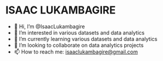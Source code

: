 # ISAAC LUKAMBAGIRE 

- 👋 Hi, I’m @IsaacLukambagire
- 👀 I’m interested in various datasets and data analytics
- 🌱 I’m currently learning various datasets and data analytics
- 💞️ I’m looking to collaborate on data analytics projects
- 📫 How to reach me: isaaclukambagire@gmail.com

<!---
IsaacLukambagire/IsaacLukambagire is a ✨ special ✨ repository because its `README.md` (this file) appears on your GitHub profile.
You can click the Preview link to take a look at your changes.
--->
